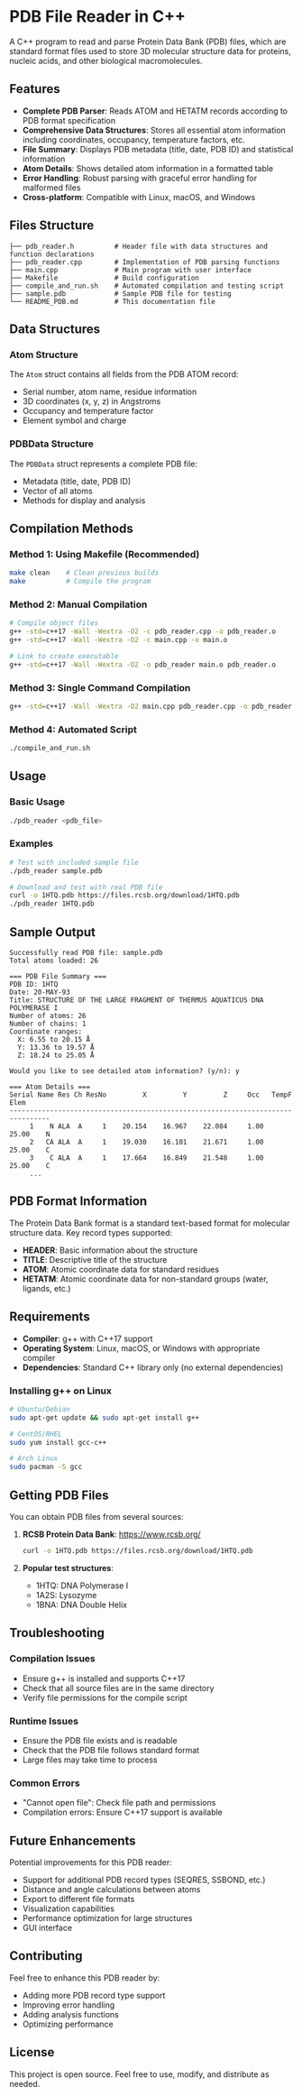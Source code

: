 # PDB File Reader in C++

A C++ program to read and parse Protein Data Bank (PDB) files, which are standard format files used to store 3D molecular structure data for proteins, nucleic acids, and other biological macromolecules.

## Features

- **Complete PDB Parser**: Reads ATOM and HETATM records according to PDB format specification
- **Comprehensive Data Structures**: Stores all essential atom information including coordinates, occupancy, temperature factors, etc.
- **File Summary**: Displays PDB metadata (title, date, PDB ID) and statistical information
- **Atom Details**: Shows detailed atom information in a formatted table
- **Error Handling**: Robust parsing with graceful error handling for malformed files
- **Cross-platform**: Compatible with Linux, macOS, and Windows

## Files Structure

```
├── pdb_reader.h          # Header file with data structures and function declarations
├── pdb_reader.cpp        # Implementation of PDB parsing functions
├── main.cpp              # Main program with user interface
├── Makefile              # Build configuration
├── compile_and_run.sh    # Automated compilation and testing script
├── sample.pdb            # Sample PDB file for testing
└── README_PDB.md         # This documentation file
```

## Data Structures

### Atom Structure
The `Atom` struct contains all fields from the PDB ATOM record:
- Serial number, atom name, residue information
- 3D coordinates (x, y, z) in Angstroms
- Occupancy and temperature factor
- Element symbol and charge

### PDBData Structure
The `PDBData` struct represents a complete PDB file:
- Metadata (title, date, PDB ID)
- Vector of all atoms
- Methods for display and analysis

## Compilation Methods

### Method 1: Using Makefile (Recommended)
```bash
make clean    # Clean previous builds
make          # Compile the program
```

### Method 2: Manual Compilation
```bash
# Compile object files
g++ -std=c++17 -Wall -Wextra -O2 -c pdb_reader.cpp -o pdb_reader.o
g++ -std=c++17 -Wall -Wextra -O2 -c main.cpp -o main.o

# Link to create executable
g++ -std=c++17 -Wall -Wextra -O2 -o pdb_reader main.o pdb_reader.o
```

### Method 3: Single Command Compilation
```bash
g++ -std=c++17 -Wall -Wextra -O2 main.cpp pdb_reader.cpp -o pdb_reader
```

### Method 4: Automated Script
```bash
./compile_and_run.sh
```

## Usage

### Basic Usage
```bash
./pdb_reader <pdb_file>
```

### Examples
```bash
# Test with included sample file
./pdb_reader sample.pdb

# Download and test with real PDB file
curl -o 1HTQ.pdb https://files.rcsb.org/download/1HTQ.pdb
./pdb_reader 1HTQ.pdb
```

## Sample Output

```
Successfully read PDB file: sample.pdb
Total atoms loaded: 26

=== PDB File Summary ===
PDB ID: 1HTQ
Date: 20-MAY-93
Title: STRUCTURE OF THE LARGE FRAGMENT OF THERMUS AQUATICUS DNA POLYMERASE I
Number of atoms: 26
Number of chains: 1
Coordinate ranges:
  X: 6.55 to 20.15 Å
  Y: 13.36 to 19.57 Å
  Z: 18.24 to 25.05 Å

Would you like to see detailed atom information? (y/n): y

=== Atom Details ===
Serial Name Res Ch ResNo         X         Y         Z     Occ   TempF Elem
--------------------------------------------------------------------------------
     1    N ALA  A     1    20.154    16.967    22.084     1.00   25.00    N
     2   CA ALA  A     1    19.030    16.101    21.671     1.00   25.00    C
     3    C ALA  A     1    17.664    16.849    21.548     1.00   25.00    C
     ...
```

## PDB Format Information

The Protein Data Bank format is a standard text-based format for molecular structure data. Key record types supported:

- **HEADER**: Basic information about the structure
- **TITLE**: Descriptive title of the structure
- **ATOM**: Atomic coordinate data for standard residues
- **HETATM**: Atomic coordinate data for non-standard groups (water, ligands, etc.)

## Requirements

- **Compiler**: g++ with C++17 support
- **Operating System**: Linux, macOS, or Windows with appropriate compiler
- **Dependencies**: Standard C++ library only (no external dependencies)

### Installing g++ on Linux
```bash
# Ubuntu/Debian
sudo apt-get update && sudo apt-get install g++

# CentOS/RHEL
sudo yum install gcc-c++

# Arch Linux
sudo pacman -S gcc
```

## Getting PDB Files

You can obtain PDB files from several sources:

1. **RCSB Protein Data Bank**: https://www.rcsb.org/
   ```bash
   curl -o 1HTQ.pdb https://files.rcsb.org/download/1HTQ.pdb
   ```

2. **Popular test structures**:
   - 1HTQ: DNA Polymerase I
   - 1A2S: Lysozyme
   - 1BNA: DNA Double Helix

## Troubleshooting

### Compilation Issues
- Ensure g++ is installed and supports C++17
- Check that all source files are in the same directory
- Verify file permissions for the compile script

### Runtime Issues
- Ensure the PDB file exists and is readable
- Check that the PDB file follows standard format
- Large files may take time to process

### Common Errors
- "Cannot open file": Check file path and permissions
- Compilation errors: Ensure C++17 support is available

## Future Enhancements

Potential improvements for this PDB reader:
- Support for additional PDB record types (SEQRES, SSBOND, etc.)
- Distance and angle calculations between atoms
- Export to different file formats
- Visualization capabilities
- Performance optimization for large structures
- GUI interface

## Contributing

Feel free to enhance this PDB reader by:
- Adding more PDB record type support
- Improving error handling
- Adding analysis functions
- Optimizing performance

## License

This project is open source. Feel free to use, modify, and distribute as needed.